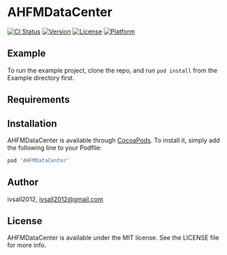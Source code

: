 # AHFMDataCenter

[![CI Status](http://img.shields.io/travis/ivsall2012/AHFMDataCenter.svg?style=flat)](https://travis-ci.org/ivsall2012/AHFMDataCenter)
[![Version](https://img.shields.io/cocoapods/v/AHFMDataCenter.svg?style=flat)](http://cocoapods.org/pods/AHFMDataCenter)
[![License](https://img.shields.io/cocoapods/l/AHFMDataCenter.svg?style=flat)](http://cocoapods.org/pods/AHFMDataCenter)
[![Platform](https://img.shields.io/cocoapods/p/AHFMDataCenter.svg?style=flat)](http://cocoapods.org/pods/AHFMDataCenter)

## Example

To run the example project, clone the repo, and run `pod install` from the Example directory first.

## Requirements

## Installation

AHFMDataCenter is available through [CocoaPods](http://cocoapods.org). To install
it, simply add the following line to your Podfile:

```ruby
pod 'AHFMDataCenter'
```

## Author

ivsall2012, ivsall2012@gmail.com

## License

AHFMDataCenter is available under the MIT license. See the LICENSE file for more info.
